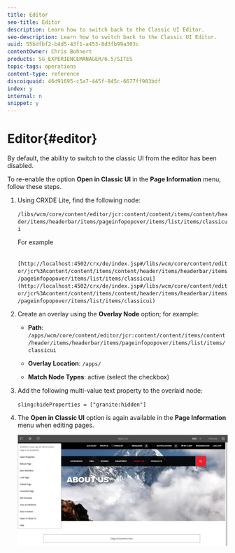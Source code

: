 ```yaml
---
title: Editor
seo-title: Editor
description: Learn how to switch back to the Classic UI Editor.
seo-description: Learn how to switch back to the Classic UI Editor.
uuid: 55bdfbf2-b4d5-43f1-a453-8d3fb99a303c
contentOwner: Chris Bohnert
products: SG_EXPERIENCEMANAGER/6.5/SITES
topic-tags: operations
content-type: reference
discoiquuid: 46d91695-c5a7-445f-845c-6677ff983bdf
index: y
internal: n
snippet: y
---
```


# Editor{#editor}

By default, the ability to switch to the classic UI from the editor has been disabled.

To re-enable the option **Open in Classic UI** in the **Page Information** menu, follow these steps.

1. Using CRXDE Lite, find the following node:

   `/libs/wcm/core/content/editor/jcr:content/content/items/content/header/items/headerbar/items/pageinfopopover/items/list/items/classicui`

   For example

   ` [http://localhost:4502/crx/de/index.jsp#/libs/wcm/core/content/editor/jcr%3Acontent/content/items/content/header/items/headerbar/items/pageinfopopover/items/list/items/classicui](http://localhost:4502/crx/de/index.jsp#/libs/wcm/core/content/editor/jcr%3Acontent/content/items/content/header/items/headerbar/items/pageinfopopover/items/list/items/classicui)`

1. Create an overlay using the **Overlay Node** option; for example:

    * **Path**: `/apps/wcm/core/content/editor/jcr:content/content/items/content/header/items/headerbar/items/pageinfopopover/items/list/items/classicui`
    
    * **Overlay Location**: `/apps/`
    
    * **Match Node Types**: active (select the checkbox)

1. Add the following multi-value text property to the overlaid node:

   `sling:hideProperties = ["granite:hidden"]`

1. The **Open in Classic UI** option is again available in the **Page Information** menu when editing pages.

   ![](assets/syui-03-2019-02-27-15-19-48.png)

